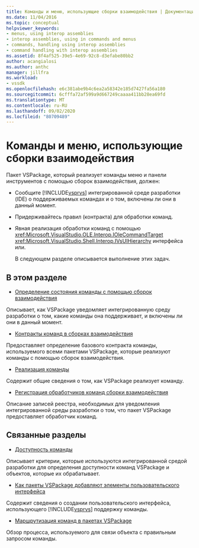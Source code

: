 ```yaml
---
title: Команды и меню, использующие сборки взаимодействия | Документация Майкрософт
ms.date: 11/04/2016
ms.topic: conceptual
helpviewer_keywords:
- menus, using interop assemblies
- interop assemblies, using in commands and menus
- commands, handling using interop assemblies
- command handling with interop assemblies
ms.assetid: 8f4af525-39e5-4e69-92c8-d3efabe80bb2
author: acangialosi
ms.author: anthc
manager: jillfra
ms.workload:
- vssdk
ms.openlocfilehash: e6c381abe9b4c6ea2a58342e185d7427fa56a180
ms.sourcegitcommit: 6cfffa72af599a9d667249caaaa411bb28ea69fd
ms.translationtype: MT
ms.contentlocale: ru-RU
ms.lasthandoff: 09/02/2020
ms.locfileid: "80709489"
---
```

# <a name="commands-and-menus-that-use-interop-assemblies"></a>Команды и меню, использующие сборки взаимодействия
Пакет VSPackage, который реализует команды меню и панели инструментов с помощью сборок взаимодействия, должен:

- Сообщите [!INCLUDE[vsprvs](../../code-quality/includes/vsprvs_md.md)] интегрированной среде разработки (IDE) о поддерживаемых командах и о том, включены ли они в данный момент.

- Придерживайтесь правил (контракта) для обработки команд.

- Явная реализация обработки команд с помощью <xref:Microsoft.VisualStudio.OLE.Interop.IOleCommandTarget> <xref:Microsoft.VisualStudio.Shell.Interop.IVsUIHierarchy> интерфейса или.

  В следующем разделе описывается выполнение этих задач.

## <a name="in-this-section"></a>В этом разделе
- [Определение состояния команды с помощью сборок взаимодействия](../../extensibility/internals/determining-command-status-by-using-interop-assemblies.md)

 Описывает, как VSPackage уведомляет интегрированную среду разработки о том, какие команды она поддерживает, и включены ли они в данный момент.

- [Контракты команд в сборках взаимодействия](../../extensibility/internals/command-contracts-in-interop-assemblies.md)

 Предоставляет определение базового контракта команды, используемого всеми пакетами VSPackage, которые реализуют команды с помощью сборок взаимодействия.

- [Реализация команды](../../extensibility/internals/command-implementation.md)

 Содержит общие сведения о том, как VSPackage реализует команду.

- [Регистрация обработчиков команд сборки взаимодействия](../../extensibility/internals/registering-interop-assembly-command-handlers.md)

 Описание записей реестра, необходимых для уведомления интегрированной среды разработки о том, что пакет VSPackage предоставляет обработчик команд.

## <a name="related-sections"></a>Связанные разделы
- [Доступность команды](../../extensibility/internals/command-availability.md)

 Описывает критерии, которые используются интегрированной средой разработки для определения доступности команд VSPackage и объектов, которые их обрабатывает.

- [Как пакеты VSPackage добавляют элементы пользовательского интерфейса](../../extensibility/internals/how-vspackages-add-user-interface-elements.md)

 Содержит сведения о создании пользовательского интерфейса, использующего [!INCLUDE[vsprvs](../../code-quality/includes/vsprvs_md.md)] поддержку команды.

- [Маршрутизация команд в пакетах VSPackage](../../extensibility/internals/command-routing-in-vspackages.md)

 Обзор процесса, используемого для связи объекта с правильным запросом команды.
